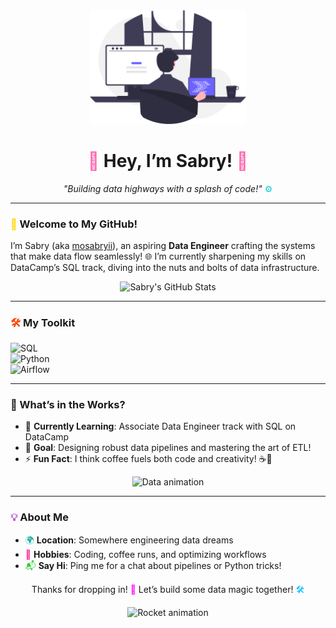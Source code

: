 <div align="center">
  <img src="undraw_programming_65t2.svg" width="250" alt="Illustration of coding" />
  <h1><span style="color: #FF69B4;">🚀</span> Hey, I’m Sabry! <span style="color: #FF69B4;">🚀</span></h1>
  <p><em>"Building data highways with a splash of code!"</em> <span style="color: #00CED1;">⚙️</span></p>
</div>

---

### <span style="color: #FFD700;">👋</span> Welcome to My GitHub!
I’m Sabry (aka [mosabryii](https://github.com/mosabryii)), an aspiring **Data Engineer** crafting the systems that make data flow seamlessly! 🌐 I’m currently sharpening my skills on DataCamp’s SQL track, diving into the nuts and bolts of data infrastructure.

<div align="center">
  <img src="https://github-readme-stats.vercel.app/api?username=mosabryii&show_icons=true&theme=dracula" alt="Sabry's GitHub Stats"/>
</div>

---

### <span style="color: #FF4500;">🛠️</span> My Toolkit
![SQL](https://img.shields.io/badge/-SQL-4479A1?style=flat&logo=postgresql&logoColor=white)  
![Python](https://img.shields.io/badge/-Python-3776AB?style=flat&logo=python&logoColor=yellow)  
![Airflow](https://img.shields.io/badge/-Airflow-017CEE?style=flat&logo=apache-airflow&logoColor=white)

---

### 🌱 What’s in the Works?
- 🔧 **Currently Learning**: Associate Data Engineer track with SQL on DataCamp  
- 🎯 **Goal**: Designing robust data pipelines and mastering the art of ETL!  
- ⚡ **Fun Fact**: I think coffee fuels both code and creativity! ☕💾
  
<div align="center">
  <img src="https://media.giphy.com/media/L1R1tvI9svkIWwpVYr/giphy.gif" width="150" alt="Data animation"/>
</div>

---

### <span style="color: #BA55D3;">💡</span> About Me
- <span style="color: #20B2AA;">🌍</span> **Location**: Somewhere engineering data dreams  
- <span style="color: #FF1493;">🎨</span> **Hobbies**: Coding, coffee runs, and optimizing workflows  
- <span style="color: #32CD32;">📬</span> **Say Hi**: Ping me for a chat about pipelines or Python tricks!

<div align="center">
  <p>Thanks for dropping in! <span style="color: #FF00FF;">🌟</span> Let’s build some data magic together! <span style="color: #00BFFF;">🛠️</span></p>
  <img src="https://media3.giphy.com/media/v1.Y2lkPTc5MGI3NjExaHRmaGprNXE5bHhtaDhsYWduNzMxbGtrN2dzMTRveWlicmpyczI3biZlcD12MV9pbnRlcm5hbF9naWZfYnlfaWQmY3Q9Zw/26AHC0kdj8IeLkmBy/giphy.gif" width="100" alt="Rocket animation"/>
</div>
